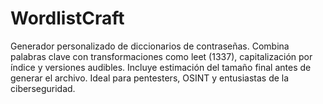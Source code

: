 # WordlistCraft
 Generador personalizado de diccionarios de contraseñas. Combina palabras clave con transformaciones como leet (1337), capitalización por índice y versiones audibles. Incluye estimación del tamaño final antes de generar el archivo. Ideal para pentesters, OSINT y entusiastas de la ciberseguridad.
